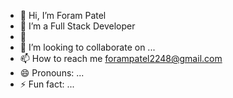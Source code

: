 - 👋 Hi, I’m Foram Patel
- 👀 I’m a Full Stack Developer
- 🌱 
- 💞️ I’m looking to collaborate on ...
- 📫 How to reach me forampatel2248@gmail.com
- 😄 Pronouns: ...
- ⚡ Fun fact: ...

<!---
Foram2248/Foram2248 is a ✨ special ✨ repository because its `README.md` (this file) appears on your GitHub profile.
You can click the Preview link to take a look at your changes.
--->
